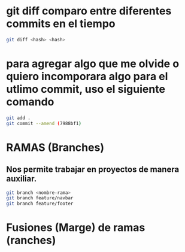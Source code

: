 # git diff comparo entre diferentes commits en el tiempo

```sh
git diff <hash> <hash>
```
# para agregar algo que me olvide o quiero incomporara algo para el utlimo commit, uso el siguiente comando 

```sh
git add . 
git commit --amend (7988bf1)

```

# RAMAS (Branches)
## Nos permite trabajar en proyectos de manera auxiliar.

```sh
git branch <nombre-rama>
git branch feature/navbar
git branch feature/footer
```

# Fusiones (Marge) de ramas (ranches)